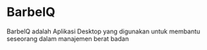 # BarbelQ
BarbelQ adalah Aplikasi Desktop yang digunakan untuk membantu seseorang dalam manajemen berat badan
